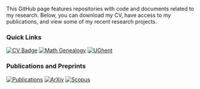 This GitHub page features repositories with code and documents related to my research. Below, you can download my CV, have access to my publications, and view some of my recent research projects.

### Quick Links
[![CV Badge](https://img.shields.io/badge/View_CV-0077b5?style=flat&logo=file-alt&logoColor=white)](https://nbviewer.org/github/marcvidalbadia/marcvidalbadia/blob/main/DOCS/cv.pdf)
[![Math Genealogy](https://img.shields.io/badge/Math_Genealogy-green?style=flat&logo=graduation-cap&logoColor=white)](https://www.mathgenealogy.org/id.php?id=321807)
[![UGhent](https://img.shields.io/badge/UGhent-0077b5?style=flat&logo=file-alt&logoColor=white)](https://research.ugent.be/web/person/marc-vidal-badia-0/en)
<!-- [![Google Scholar](https://img.shields.io/badge/Google_Scholar-blue?style=flat&logo=google-scholar&logoColor=white)](https://scholar.google.com/citations?hl=en&user=_uAst7QAAAAJ) -->

### Publications and Preprints
[![Publications](https://img.shields.io/badge/Publications-0077b5?style=flat&logo=file-alt&logoColor=white)](https://biblio.ugent.be/person/802003036843)
[![ArXiv](https://img.shields.io/badge/ArXiv-red?style=flat&logo=arxiv&logoColor=white)](https://arxiv.org/a/vidal_m_1.html)
[![Scopus](https://img.shields.io/badge/Scopus-orange?style=flat&logo=readme&logoColor=white)](https://www.scopus.com/authid/detail.uri?authorId=57222092284)
<!-- Web of Science](https://img.shields.io/badge/Web_of_Science-orange?style=flat&logo=readme&logoColor=white)](https://www.webofscience.com/wos/author/record/AAZ-6827-2021) -->
